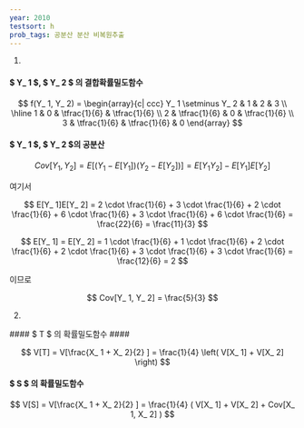 ```yaml
---
year: 2010
testsort: h
prob_tags: 공분산 분산 비복원추출
---
```

1)

<div>

#### $ Y_ 1 $, $ Y_ 2 $ 의 결합확률밀도함수 ####

$$ f(Y_ 1, Y_ 2) =   \begin{array}{c|
ccc} Y_ 1 \setminus  Y_ 2 & 1 & 2 & 3 \\ \hline 1 & 0 & \tfrac{1}{6} & \tfrac{1}{6} \\ 2 & \tfrac{1}{6} & 0 & \tfrac{1}{6} \\ 3 & \tfrac{1}{6} & \tfrac{1}{6} & 0 \end{array} $$

#### $ Y_ 1 $, $ Y_ 2 $의 공분산 ####

$$ Cov[Y_ 1, Y_ 2] = E\left[(Y_ 1-E[Y_ 1])(Y_ 2-E[Y_ 2]) \right] = E[Y_ 1 Y_ 2] - E[Y_ 1]E[Y_ 2] $$

여기서

$$ E[Y_ 1]E[Y_ 2] = 2 \cdot \frac{1}{6} + 3 \cdot \frac{1}{6} + 2 \cdot \frac{1}{6}  + 6 \cdot \frac{1}{6} + 3 \cdot \frac{1}{6} + 6 \cdot \frac{1}{6} = \frac{22}{6} = \frac{11}{3} $$

$$ E[Y_ 1] = E[Y_ 2] = 1 \cdot \frac{1}{6} + 1 \cdot \frac{1}{6} + 2 \cdot \frac{1}{6}  + 2 \cdot \frac{1}{6} + 3 \cdot \frac{1}{6} + 3 \cdot \frac{1}{6} = \frac{12}{6} = 2 $$

이므로

$$ Cov[Y_ 1, Y_ 2] = \frac{5}{3} $$

</div>

2)

<div>
#### $ T $ 의 확률밀도함수 ####

$$ V[T] = V[\frac{X_ 1 + X_ 2}{2} ] = \frac{1}{4} \left( V[X_ 1] + V[X_ 2] \right) $$

#### $ S $ 의 확률밀도함수 ####

$$ V[S] = V[\frac{X_ 1 + X_ 2}{2} ] = \frac{1}{4} ( V[X_ 1] + V[X_ 2] + Cov[X_ 1, X_ 2] ) $$

</div>